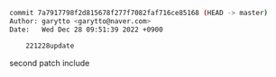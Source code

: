 ```bash
commit 7a7917798f2d815678f277f7082faf716ce85168 (HEAD -> master)
Author: garytto <garytto@naver.com>
Date:   Wed Dec 28 09:51:39 2022 +0900

    221228update

```

second patch include